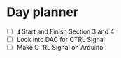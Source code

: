
# Day planner
- [ ] ⏫ Start and Finish Section 3 and 4
- [ ] Look into DAC for CTRL Signal
- [ ] Make CTRL Signal on Arduino